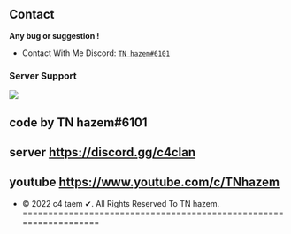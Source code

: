 
## Contact
**Any bug or suggestion !**
 - Contact With Me Discord: [`TN hazem#6101`](https://discord.gg/c4clan)
### Server Support

<a href="https://discord.gg/3AXgAvGw5Q"><img src="https://cdn.discordapp.com/attachments/917866900002852894/971871630122975333/unknown.png"></a>


## code by TN hazem#6101 
## server https://discord.gg/c4clan
## youtube https://www.youtube.com/c/TNhazem
* © 2022 c4 taem ✔. All Rights Reserved To  TN hazem.
==================================================================
